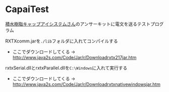 # CapaiTest
[積水樹脂キャップアイシステムさん](https://www.cap-ai.jp/corporate/)のアンサーキットに電文を送るテストプログラム

RXTXcomm.jarを`./lib`フォルダに入れてコンパイルする
- ここでダウンロードしてくる -> http://www.java2s.com/Code/Jar/r/Downloadrxtx217jar.htm

rxtxSerial.dllとrxtxParallel.dllを`C:\Windows`に入れて実行する
- ここでダウンロードしてくる -> http://www.java2s.com/Code/Jar/r/Downloadrxtxnativewindowsjar.htm
